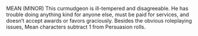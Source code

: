 MEAN (MINOR)
This curmudgeon is ill-tempered and disagreeable. He has trouble doing anything kind for anyone else, must be paid for services, and doesn’t accept awards or favors graciously. Besides the obvious roleplaying issues, Mean characters subtract 1 from Persuasion rolls.